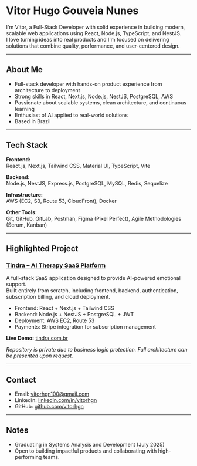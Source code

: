 # Vitor Hugo Gouveia Nunes

I'm Vitor, a Full-Stack Developer with solid experience in building modern, scalable web applications using React, Node.js, TypeScript, and NestJS.  
I love turning ideas into real products and I'm focused on delivering solutions that combine quality, performance, and user-centered design.

---

## About Me

- Full-stack developer with hands-on product experience from architecture to deployment
- Strong skills in React, Next.js, Node.js, NestJS, PostgreSQL, AWS
- Passionate about scalable systems, clean architecture, and continuous learning
- Enthusiast of AI applied to real-world solutions
- Based in Brazil

---

## Tech Stack

**Frontend:**  
React.js, Next.js, Tailwind CSS, Material UI, TypeScript, Vite

**Backend:**  
Node.js, NestJS, Express.js, PostgreSQL, MySQL, Redis, Sequelize

**Infrastructure:**  
AWS (EC2, S3, Route 53, CloudFront), Docker

**Other Tools:**  
Git, GitHub, GitLab, Postman, Figma (Pixel Perfect), Agile Methodologies (Scrum, Kanban)

---

## Highlighted Project

### [Tindra – AI Therapy SaaS Platform](https://tindra.com.br)

A full-stack SaaS application designed to provide AI-powered emotional support.  
Built entirely from scratch, including frontend, backend, authentication, subscription billing, and cloud deployment.

- Frontend: React + Next.js + Tailwind CSS
- Backend: Node.js + NestJS + PostgreSQL + JWT
- Deployment: AWS EC2, Route 53
- Payments: Stripe integration for subscription management

**Live Demo:** [tindra.com.br](https://tindra.com.br)  

_Repository is private due to business logic protection. Full architecture can be presented upon request._

---

## Contact

- Email: vitorhgn100@gmail.com
- LinkedIn: [linkedin.com/in/vitorhgn](https://linkedin.com/in/vitorhgn)
- GitHub: [github.com/vitorhgn](https://github.com/vitorhgn)

---

## Notes

- Graduating in Systems Analysis and Development (July 2025)
- Open to building impactful products and collaborating with high-performing teams.
